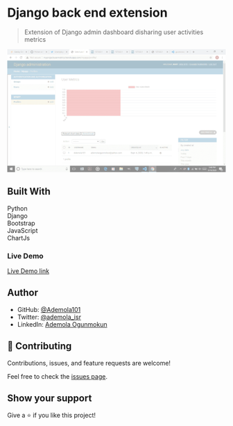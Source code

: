 # Django back end extension

> Extension of Django admin dashboard disharing user activities metrics 

![screenshot](/images/django-admin.png)

## Built With

Python
<br>   Django <br> Bootstrap <br> JavaScript <br>ChartJs

### Live Demo

[Live Demo link](https://myprojectusermetrics.herokuapp.com/)

## Author

- GitHub: [@Ademola101](https://github.com/Ademola101)
- Twitter: [@ademola_isr](https://twitter.com/ademola_isr)
- LinkedIn: [Ademola Ogunmokun](https://linkedin.com/in/ademola-ogunmokun-492575203)


## 🤝 Contributing

Contributions, issues, and feature requests are welcome!

Feel free to check the [issues page](https://github.com/Ademola101/Django-back-end-extension/issues).

## Show your support

Give a ⭐️ if you like this project!


